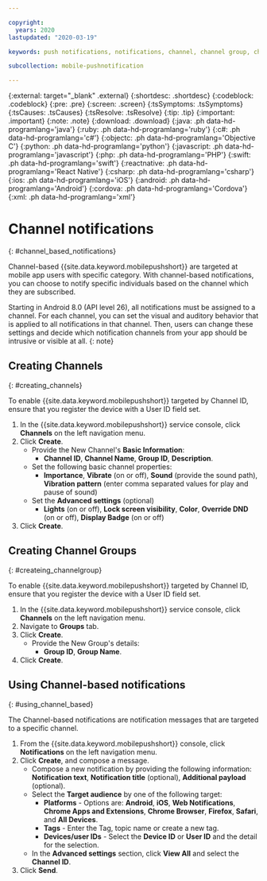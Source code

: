 ```yaml
---

copyright:
  years: 2020
lastupdated: "2020-03-19"

keywords: push notifications, notifications, channel, channel group, channel id

subcollection: mobile-pushnotification

---
```


{:external: target="_blank" .external}
{:shortdesc: .shortdesc}
{:codeblock: .codeblock}
{:pre: .pre}
{:screen: .screen}
{:tsSymptoms: .tsSymptoms}
{:tsCauses: .tsCauses}
{:tsResolve: .tsResolve}
{:tip: .tip}
{:important: .important}
{:note: .note}
{:download: .download}
{:java: .ph data-hd-programlang='java'}
{:ruby: .ph data-hd-programlang='ruby'}
{:c#: .ph data-hd-programlang='c#'}
{:objectc: .ph data-hd-programlang='Objective C'}
{:python: .ph data-hd-programlang='python'}
{:javascript: .ph data-hd-programlang='javascript'}
{:php: .ph data-hd-programlang='PHP'}
{:swift: .ph data-hd-programlang='swift'}
{:reactnative: .ph data-hd-programlang='React Native'}
{:csharp: .ph data-hd-programlang='csharp'}
{:ios: .ph data-hd-programlang='iOS'}
{:android: .ph data-hd-programlang='Android'}
{:cordova: .ph data-hd-programlang='Cordova'}
{:xml: .ph data-hd-programlang='xml'}

# Channel notifications
{: #channel_based_notifications}

Channel-based {{site.data.keyword.mobilepushshort}} are targeted at mobile app users with specific category. With channel-based notifications, you can choose to notify specific individuals based on the channel which they are subscribed.

Starting in Android 8.0 (API level 26), all notifications must be assigned to a channel. For each channel, you can set the visual and auditory behavior that is applied to all notifications in that channel. Then, users can change these settings and decide which notification channels from your app should be intrusive or visible at all.
{: note}

## Creating Channels
{: #creating_channels}

To enable {{site.data.keyword.mobilepushshort}} targeted by Channel ID, ensure that you register the device with a User ID field set.     

1. In the {{site.data.keyword.mobilepushshort}} service console, click **Channels** on the left navigation menu.
1. Click **Create**.
   - Provide the New Channel's **Basic Information**:
      - **Channel ID**, **Channel Name**, **Group ID**, **Description**.
   - Set the following basic channel properties:
      - **Importance**, **Vibrate** (on or off), **Sound** (provide the sound path), **Vibration pattern** (enter comma separated values for play and pause of sound)
   - Set the **Advanced settings** (optional)
      - **Lights** (on or off), **Lock screen visibility**, **Color**, **Override DND** (on or off), **Display Badge** (on or off)
1. Click **Create**.

## Creating Channel Groups
{: #createing_channelgroup}

To enable {{site.data.keyword.mobilepushshort}} targeted by Channel ID, ensure that you register the device with a User ID field set.     

1. In the {{site.data.keyword.mobilepushshort}} service console, click **Channels** on the left navigation menu.
1. Navigate to **Groups** tab.
1. Click **Create**.
   - Provide the New Group's details:
      - **Group ID**, **Group Name**.
1. Click **Create**.

## Using Channel-based notifications
{: #using_channel_based}

The Channel-based notifications are notification messages that are targeted to a specific channel.

1. From the {{site.data.keyword.mobilepushshort}} console, click **Notifications** on the left navigation menu.
1. Click **Create**, and compose a message.
   - Compose a new notification by providing the following information: **Notification text**, **Notification title** (optional), **Additional payload** (optional).
   - Select the **Target audience** by one of the following target:
      - **Platforms** - Options are: **Android**, **iOS**, **Web Notifications**, **Chrome Apps and Extensions**, **Chrome Browser**, **Firefox**, **Safari**, and **All Devices**.
      - **Tags** - Enter the Tag, topic name or create a new tag.
      - **Devices/user IDs** - Select the **Device ID** or **User ID** and the detail for the selection.
   - In the **Advanced settings** section, click **View All** and select the **Channel ID**.
1. Click **Send**.

